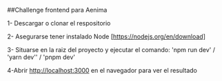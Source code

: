 ##Challenge frontend para Aenima

1- Descargar o clonar el respositorio

2- Asegurarse tener instalado Node [https://nodejs.org/en/download]

3- Situarse en la raiz del proyecto y ejecutar el comando:
'npm run dev' / 'yarn dev'' / 'pnpm dev'

4-Abrir [http://localhost:3000](http://localhost:3000) en el navegador para ver el resultado
